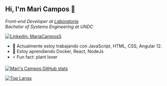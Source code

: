 <h2> Hi, I'm Mari Campos 👋</h2>

<p><em>Front-end Developer at <a href="https://www.laboratoria.la/"> Laboratoria </a></br>Bachelor of Systems Engineering at UNDC</em></p>

[![Linkedin: MariaCamposS](https://img.shields.io/badge/-MariaCamposS-blue?style=flat-square&logo=Linkedin&logoColor=white&link=https://www.linkedin.com/in/mariacamposs/)](https://www.linkedin.com/in/mariacamposs/)

- 🔭 Actualmente estoy trabajando con JavaScript, HTML, CSS, Angular 12.
- 🌱 Estoy aprendiendo Docker, React, NodeJs
- ⚡ Fun fact: plant lover

[![Mari's Campos GitHub stats](https://github-readme-stats.vercel.app/api?username=MariaCamposs&count_private=true&show_icons=true&theme=buefy)](https://github.com/MariaCamposs/github-readme-stats)




[![Top Langs](https://github-readme-stats.vercel.app/api/top-langs/?username=MariaCamposs&langs_count=8)](https://github.com/MariaCamposs/github-readme-stats)



<!--
**MariaCamposs/MariaCamposs** is a ✨ _special_ ✨ repository because its `README.md` (this file) appears on your GitHub profile.

Here are some ideas to get you started:

- 🔭 I’m currently working on ...
- 🌱 I’m currently learning ...
- 👯 I’m looking to collaborate on ...
- 🤔 I’m looking for help with ...
- 💬 Ask me about ...
- 📫 How to reach me: ...
- 😄 Pronouns: ...
- ⚡ Fun fact: ...


-->
